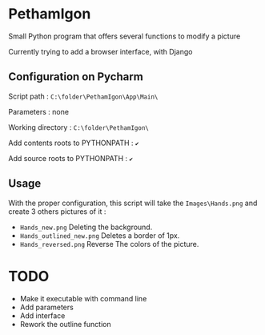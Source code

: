 # PethamIgon
Small Python program that offers several functions to modify a picture

Currently trying to add a browser interface, with Django

## Configuration on Pycharm

Script path : `C:\folder\PethamIgon\App\Main\`

Parameters : none

Working directory : `C:\folder\PethamIgon\`

Add contents roots to PYTHONPATH : `✔️`

Add source roots to PYTHONPATH : `✔️`

## Usage

With the proper configuration, this script will take the `Images\Hands.png` and create 3 others pictures of it : 
* `Hands_new.png` Deleting the background.
* `Hands_outlined_new.png` Deletes a border of 1px.
* `Hands_reversed.png` Reverse The colors of the picture.


# TODO

* Make it executable with command line
* Add parameters
* Add interface
* Rework the outline function
